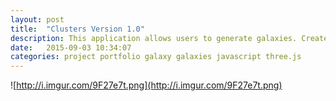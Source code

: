 ```yaml
---
layout: post
title:  "Clusters Version 1.0"
description: This application allows users to generate galaxies. Created using Ruby, Sinatra, and PostgreSQL.
date:   2015-09-03 10:34:07
categories: project portfolio galaxy galaxies javascript three.js
---
```



![http://i.imgur.com/9F27e7t.png](http://i.imgur.com/9F27e7t.png)

